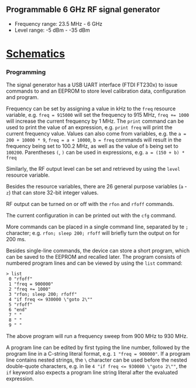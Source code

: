 ## Programmable 6 GHz RF signal generator 

 * Frequency range: 23.5 MHz - 6 GHz
 * Level range: -5 dBm - -35 dBm

# [Schematics](https://github.com/szoftveres/RF_instruments/tree/main/siggen/schematics.pdf)

### Programming

The signal generator has a USB UART interface (FTDI FT230x) to issue commands to and an EEPROM to store level calibration data, configuration and program.

Frequency can be set by assigning a value in kHz to the `freq` resource variable, e.g. `freq = 915000` will set the frequency to 915 MHz, `freq += 1000` will increase the current frequency by 1 MHz. The `print` command can be used to print the value of an expression, e.g. `print freq` will print the current frequency value. Values can also come from variables, e.g. the `a = 200 + 10000 * 9`, `freq = a + 10000`, `b = freq` commands will result in the frequency  being set to 100.2 MHz, as well as the value of `b` being set to `100200`. Parentheses `(`, `)` can be used in expressions, e.g. `a = (150 + b) * freq`

Similarly, the RF output level can be set and retrieved by using the `level` resource variable.

Besides the resource variables, there are 26 general purpose variables (`a` - `z`) that can store 32-bit integer values.

RF output can be turned on or off with the `rfon` and `rfoff` commands.

The current configuration in can be printed out with the `cfg` command.

More commands can be placed in a single command line, separated by te `;` character; e.g. `rfon; sleep 200; rfoff` will briefly turn the output on for 200 ms.

Besides single-line commands, the device can store a short program, which can be saved to the EEPROM and recalled later. The program consists of numbered program lines and can be viewed by using the `list` command:

```
> list
 0 "rfoff"
 1 "freq = 900000"
 2 "freq += 1000"
 3 "rfon; sleep 200; rfoff"
 4 "if freq <= 930000 \"goto 2\""
 5 "rfoff"
 6 "end"
 7 " "
 8 " "
 9 " "
```
The above program will run a frequency sweep from 900 MHz to 930 MHz.

A program line can be edited by first typing the line number, followed by the program line in a C-string literal format, e.g. `1 "freq = 900000"`.
If a program line contains nested strings, the `\` character can be used before the nested double-quote characters, e.g. in lie `4 "if freq <= 930000 \"goto 2\""`, the `if` keyword also expects a program line string literal after the evaluated expression.








